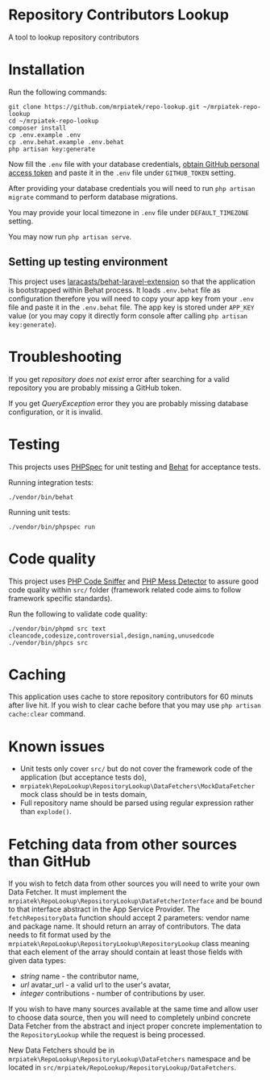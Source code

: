 # Repository Contributors Lookup
A tool to lookup repository contributors

# Installation

Run the following commands:
```
git clone https://github.com/mrpiatek/repo-lookup.git ~/mrpiatek-repo-lookup
cd ~/mrpiatek-repo-lookup
composer install
cp .env.example .env
cp .env.behat.example .env.behat
php artisan key:generate
```

Now fill the `.env` file with your database credentials, [obtain GitHub personal access token](https://github.com/blog/1509-personal-api-tokens) and paste it in the `.env` file
under `GITHUB_TOKEN` setting.

After providing your database credentials you will need to run `php artisan migrate` command to perform database migrations.

You may provide your local timezone in `.env` file under `DEFAULT_TIMEZONE` setting.

You may now run `php artisan serve`.

## Setting up testing environment

This project uses [laracasts/behat-laravel-extension](https://github.com/laracasts/Behat-Laravel-Extension) so that the application
is bootstrapped within Behat process. It loads `.env.behat` file as configuration therefore
you will need to copy your app key from your `.env` file and paste it in the `.env.behat` file. The app key is stored
under `APP_KEY` value (or you may copy it directly form console after calling `php artisan key:generate`).

# Troubleshooting

If you get _repository does not exist_ error after searching for a valid repository you are probably missing a GitHub token.

If you get _QueryException_ error they you are probably missing database configuration, or it is invalid.

# Testing

This projects uses [PHPSpec](http://www.phpspec.net) for unit testing and [Behat](http://behat.org/) for acceptance tests.

Running integration tests:
```
./vendor/bin/behat
```

Running unit tests:
```
./vendor/bin/phpspec run
```

# Code quality

This project uses [PHP Code Sniffer](https://github.com/squizlabs/PHP_CodeSniffer) and [PHP Mess Detector](https://phpmd.org/)
to assure good code quality within `src/` folder (framework related code aims to follow framework specific standards).

Run the following to validate code quality:
```
./vendor/bin/phpmd src text cleancode,codesize,controversial,design,naming,unusedcode
./vendor/bin/phpcs src
```

 # Caching
 
 This application uses cache to store repository contributors for 60 minuts after live hit. If you wish to clear
 cache before that you may use `php artisan cache:clear` command.

# Known issues

* Unit tests only cover `src/` but do not cover the framework code of the application (but acceptance tests do),
* `mrpiatek\RepoLookup\RepositoryLookup\DataFetchers\MockDataFetcher` mock class should be in tests domain,
* Full repository name should be parsed using regular expression rather than `explode()`.

# Fetching data from other sources than GitHub

If you wish to fetch data from other sources you will need to write your own Data Fetcher. It must implement the
`mrpiatek\RepoLookup\RepositoryLookup\DataFetcherInterface` and be bound to that interface abstract in the App Service Provider.
The `fetchRepositoryData` function should accept 2 parameters: vendor name and package name. It should return an array
of contributors. The data needs to fit format used by the `mrpiatek\RepoLookup\RepositoryLookup\RepositoryLookup` class
meaning that each element of the array should contain at least those fields with given data types:
* _string_ name - the contributor name,
* _url_ avatar_url - a valid url to the user's avatar,
* _integer_ contributions - number of contributions by user.

If you wish to have many sources available at the same time and allow user to choose data source, then you will need to completely unbind
concrete Data Fetcher from the abstract and inject proper concrete implementation to the `RepositoryLookup` while the request is
being processed.

New Data Fetchers should be in `mrpiatek\RepoLookup\RepositoryLookup\DataFetchers` namespace and be located
in `src/mrpiatek/RepoLookup/RepositoryLookup/DataFetchers`.
